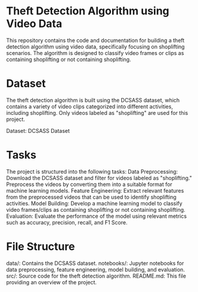 # **Theft Detection Algorithm using Video Data**

This repository contains the code and documentation for building a theft detection algorithm using video data, specifically focusing on shoplifting scenarios. The algorithm is designed to classify video frames or clips as containing shoplifting or not containing shoplifting.

# **Dataset**
The theft detection algorithm is built using the DCSASS dataset, which contains a variety of video clips categorized into different activities, including shoplifting. Only videos labeled as "shoplifting" are used for this project.

Dataset: DCSASS Dataset


# **Tasks**
The project is structured into the following tasks:
Data Preprocessing: Download the DCSASS dataset and filter for videos labeled as "shoplifting." Preprocess the videos by converting them into a suitable format for machine learning models.
Feature Engineering: Extract relevant features from the preprocessed videos that can be used to identify shoplifting activities.
Model Building: Develop a machine learning model to classify video frames/clips as containing shoplifting or not containing shoplifting.
Evaluation: Evaluate the performance of the model using relevant metrics such as accuracy, precision, recall, and F1 Score.


# **File Structure**
data/: Contains the DCSASS dataset.
notebooks/: Jupyter notebooks for data preprocessing, feature engineering, model building, and evaluation.
src/: Source code for the theft detection algorithm.
README.md: This file providing an overview of the project.



